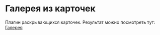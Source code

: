 # Галерея из карточек
Плагин раскрывающихся карточек.
Результат можно посмотреть тут:
[Галерея](https://alekseeva-t-v.github.io/cards-sources/)
